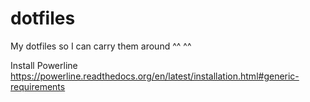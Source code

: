 dotfiles
========

My dotfiles so I can carry them around ^^ ^^

Install Powerline
  https://powerline.readthedocs.org/en/latest/installation.html#generic-requirements
